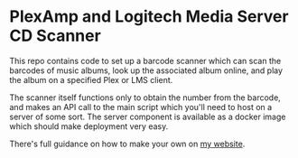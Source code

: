# PlexAmp and Logitech Media Server CD Scanner

This repo contains code to set up a barcode scanner which can scan the barcodes of music albums, look up the associated album online, and play the album on a specified Plex or LMS client. 

The scanner itself functions only to obtain the number from the barcode, and makes an API call to the main script which you'll need to host on a server of some sort. The server component is available as a docker image which should make deployment very easy. 

There's full guidance on how to make your own on [my website](https://www.eddmills.co.uk).
